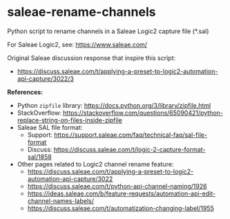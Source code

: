 # saleae-rename-channels
Python script to rename channels in a Saleae Logic2 capture file (*.sal)

For Saleae Logic2, see: https://www.saleae.com/

Original Saleae discussion response that inspire this script:
* https://discuss.saleae.com/t/applying-a-preset-to-logic2-automation-api-capture/3022/3

**References:**
* Python `zipfile` library: https://docs.python.org/3/library/zipfile.html
* StackOverflow: https://stackoverflow.com/questions/65090421/python-replace-string-on-files-inside-zipfile
* Saleae SAL file format:
  * Support: https://support.saleae.com/faq/technical-faq/sal-file-format
  * Discuss: https://discuss.saleae.com/t/logic-2-capture-format-sal/1858
* Other pages related to Logic2 channel rename feature:
  * https://discuss.saleae.com/t/applying-a-preset-to-logic2-automation-api-capture/3022
  * https://discuss.saleae.com/t/python-api-channel-naming/1926
  * https://ideas.saleae.com/b/feature-requests/automation-api-edit-channel-names-labels/
  * https://discuss.saleae.com/t/automatization-changing-label/1955
